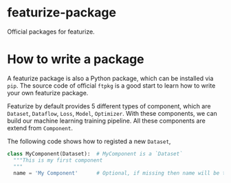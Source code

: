 # featurize-package
Official packages for featurize.

# How to write a package

A featurize package is also a Python package, which can be installed via `pip`. The source code of official `ftpkg` is a good start to learn how to write your own featurize package.

Featurize by default provides 5 different types of component, which are `Dataset`, `Dataflow`, `Loss`, `Model`, `Optimizer`. With these components, we can build our machine learning training pipeline. All these components are extend from `Component`.

The following code shows how to registed a new `Dataset`,

```Python
class MyComponent(Dataset):  # MyComponent is a `Dataset`
  """This is my first component
  """
  name = 'My Component'      # Optional, if missing then name will be the class name `MyComponent`
```
